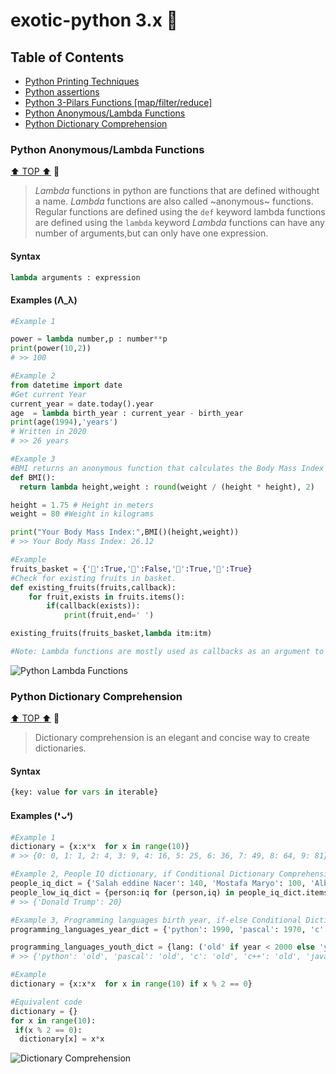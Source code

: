 # exotic-python 3.x :black_heart:

## Table of Contents
- [Python Printing Techniques](#python-printing-techniques)
- [Python assertions](#python-assertions)
- [Python 3-Pilars Functions [map/filter/reduce]](#python-printing-techniques)
- [Python Anonymous/Lambda Functions](#python-anonymouslambda-functions)
- [Python Dictionary Comprehension](#python-dictionary-comprehension)

### Python Anonymous/Lambda Functions
[:arrow_up: TOP :arrow_up:](#table-of-contents) :link:
> *Lambda* functions in python are functions that are defined withought a name.
> *Lambda* functions are also called ~anonymous~ functions.
> Regular functions are defined using the `def` keyword lambda functions are defined using the `lambda` keyword
> *Lambda* functions can have any number of arguments,but can only have one expression.
#### Syntax
```python
lambda arguments : expression
```
#### Examples (Λ_λ)
```python
#Example 1

power = lambda number,p : number**p
print(power(10,2))
# >> 100

#Example 2
from datetime import date
#Get current Year 
current_year = date.today().year
age  = lambda birth_year : current_year - birth_year 
print(age(1994),'years')
# Written in 2020
# >> 26 years

#Example 3
#BMI returns an anonymous function that calculates the Body Mass Index
def BMI():
  return lambda height,weight : round(weight / (height * height), 2)

height = 1.75 # Height in meters
weight = 80 #Weight in kilograms

print("Your Body Mass Index:",BMI()(height,weight))
# >> Your Body Mass Index: 26.12

#Example 
fruits_basket = {'🍉':True,'🍇':False,'🍎':True,'🍌':True}
#Check for existing fruits in basket.
def existing_fruits(fruits,callback):
    for fruit,exists in fruits.items():
        if(callback(exists)):
            print(fruit,end=' ')

existing_fruits(fruits_basket,lambda itm:itm)

#Note: Lambda functions are mostly used as callbacks as an argument to a higher-order function (a function that takes in other functions as arguments). such as built-in map() or filter()
```
![Python Lambda Functions](https://user-images.githubusercontent.com/20127375/81593672-b436a600-93b7-11ea-933e-efff6ee2f51c.png)

### Python Dictionary Comprehension
[:arrow_up: TOP :arrow_up:](#table-of-contents) :link:
> Dictionary comprehension is an elegant and concise way to create dictionaries.
#### Syntax
```python
{key: value for vars in iterable}
```
#### Examples (❛ ᴗ❛)
```python
#Example 1
dictionary = {x:x*x  for x in range(10)}
# >> {0: 0, 1: 1, 2: 4, 3: 9, 4: 16, 5: 25, 6: 36, 7: 49, 8: 64, 9: 81}

#Example 2, People IQ dictionary, if Conditional Dictionary Comprehension
people_iq_dict = {'Salah eddine Nacer': 140, 'Mostafa Maryo': 100, 'Albert Einstein': 160, 'Donald Trump': 20}
people_low_iq_dict = {person:iq for (person,iq) in people_iq_dict.items() if iq < 100}
# >> {'Donald Trump': 20}

#Example 3, Programming languages birth year, if-else Conditional Dictionary Comprehension
programming_languages_year_dict = {'python': 1990, 'pascal': 1970, 'c': 1972, 'c++': 1980, 'java': 1995, 'javascript': 1995, 'dart': 2011, 'julia': 2012, 'c#': 2000, 'matlab': 1978, 'go': 2009, 'objective-c': 1983, 'swift': 2014, 'kotlin': 2011, 'php': 1995, 'ruby': 1993}

programming_languages_youth_dict = {lang: ('old' if year < 2000 else 'young') for (lang, year) in programming_languages_year_dict.items()}
# >> {'python': 'old', 'pascal': 'old', 'c': 'old', 'c++': 'old', 'java': 'old', 'javascript': 'old', 'dart': 'young', 'julia': 'young', 'c#': 'young', 'matlab': 'old', 'go': 'young', 'objective-c': 'old', 'swift': 'young', 'kotlin': 'young', 'php': 'old', 'ruby': 'old'}

#Example
dictionary = {x:x*x  for x in range(10) if x % 2 == 0}

#Equivalent code 
dictionary = {}
for x in range(10):
 if(x % 2 == 0):
  dictionary[x] = x*x
```


![Dictionary Comprehension](https://user-images.githubusercontent.com/20127375/81503402-559bfa00-92db-11ea-911f-fb4347bcc53b.png)
